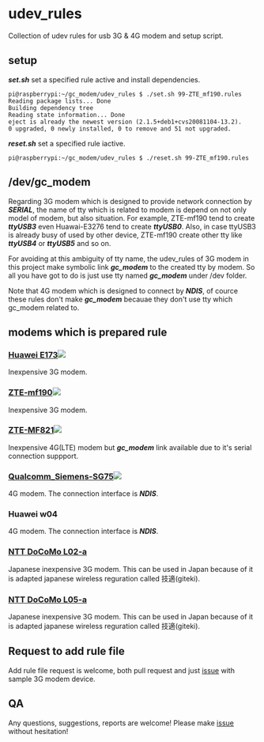 # udev_rules
Collection of udev rules for usb 3G & 4G modem and setup script.

## setup
***set.sh*** set a specified rule active and install dependencies.
```
pi@raspberrypi:~/gc_modem/udev_rules $ ./set.sh 99-ZTE_mf190.rules 
Reading package lists... Done
Building dependency tree       
Reading state information... Done
eject is already the newest version (2.1.5+deb1+cvs20081104-13.2).
0 upgraded, 0 newly installed, 0 to remove and 51 not upgraded.
```

***reset.sh*** set a specified rule iactive.
```
pi@raspberrypi:~/gc_modem/udev_rules $ ./reset.sh 99-ZTE_mf190.rules 
```

## /dev/gc_modem
Regarding 3G modem which is designed to provide network connection by ***SERIAL***, the name of tty which is related to modem is depend on not only model of modem, but also situation. For example, ZTE-mf190 tend to create ***ttyUSB3*** even Huawai-E3276 tend to create ***ttyUSB0***. Also, in case ttyUSB3 is already busy of used by other device, ZTE-mf190 create other tty like ***ttyUSB4*** or ***ttyUSB5*** and so on.

For avoiding at this ambiguity of tty name, the udev_rules of 3G modem in this project make symbolic link ***gc_modem*** to the created tty by modem. So all you have got to do is just use tty named ***gc_modem*** under /dev folder.

Note that 4G modem which is designed to connect by ***NDIS***, of cource these rules don't make ***gc_modem*** becauae they don't use tty which gc_modem related to.

## modems which is prepared rule

### <a target="_self" href="http://rover.ebay.com/rover/1/711-53200-19255-0/1?icep_ff3=2&pub=5575391936&toolid=10001&campid=5338394097&customid=&icep_item=231245417295&ipn=psmain&icep_vectorid=229466&kwid=902099&mtid=824&kw=lg">Huawei E173</a><img style="text-decoration:none;border:0;padding:0;margin:0;" src="http://rover.ebay.com/roverimp/1/711-53200-19255-0/1?ff3=2&pub=5575391936&toolid=10001&campid=5338394097&customid=&item=231245417295&mpt=[CACHEBUSTER]">
Inexpensive 3G modem.
### <a target="_self" href="http://rover.ebay.com/rover/1/711-53200-19255-0/1?icep_ff3=2&pub=5575391936&toolid=10001&campid=5338394097&customid=&icep_item=263287908707&ipn=psmain&icep_vectorid=229466&kwid=902099&mtid=824&kw=lg">ZTE-mf190</a><img style="text-decoration:none;border:0;padding:0;margin:0;" src="http://rover.ebay.com/roverimp/1/711-53200-19255-0/1?ff3=2&pub=5575391936&toolid=10001&campid=5338394097&customid=&item=263287908707&mpt=[CACHEBUSTER]">
Inexpensive 3G modem.

### <a target="_self" href="http://rover.ebay.com/rover/1/711-53200-19255-0/1?icep_ff3=2&pub=5575391936&toolid=10001&campid=5338394097&customid=&icep_item=282356097050&ipn=psmain&icep_vectorid=229466&kwid=902099&mtid=824&kw=lg">ZTE-MF821</a><img style="text-decoration:none;border:0;padding:0;margin:0;" src="http://rover.ebay.com/roverimp/1/711-53200-19255-0/1?ff3=2&pub=5575391936&toolid=10001&campid=5338394097&customid=&item=282356097050&mpt=[CACHEBUSTER]">
Inexpensive 4G(LTE) modem but ***gc_modem*** link available due to it's serial connection suppport.

### <a target="_self" href="http://rover.ebay.com/rover/1/711-53200-19255-0/1?icep_ff3=2&pub=5575391936&toolid=10001&campid=5338394097&customid=&icep_item=122290531078&ipn=psmain&icep_vectorid=229466&kwid=902099&mtid=824&kw=lg">Qualcomm_Siemens-SG75</a><img style="text-decoration:none;border:0;padding:0;margin:0;" src="http://rover.ebay.com/roverimp/1/711-53200-19255-0/1?ff3=2&pub=5575391936&toolid=10001&campid=5338394097&customid=&item=122290531078&mpt=[CACHEBUSTER]">
4G modem. The connection interface is ***NDIS***. 

### Huawei w04
4G modem. The connection interface is ***NDIS***. 

### [NTT DoCoMo L02-a](https://amzn.to/2QxxlkF)
Japanese inexpensive 3G modem. This can be used in Japan because of it is adapted japanese wireless reguration called 技適(giteki).
### [NTT DoCoMo L05-a](https://amzn.to/2NoD9L3)
Japanese inexpensive 3G modem. This can be used in Japan because of it is adapted japanese wireless reguration called 技適(giteki).

## Request to add rule file
Add rule file request is welcome, both pull request and just [issue](https://github.com/UedaTakeyuki/gc_modem/issues) with sample 3G modem device.

## QA
Any questions, suggestions, reports are welcome! Please make [issue](https://github.com/UedaTakeyuki/gc_modem/issues) without hesitation! 
